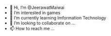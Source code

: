 - 👋 Hi, I’m @JeerawatMaiwai
- 👀 I’m interested in games
- 🌱 I’m currently learning Imformation Technology
- 💞️ I’m looking to collaborate on ...
- 📫 How to reach me ...

<!---
JeerawatMaiwai/JeerawatMaiwai is a ✨ special ✨ repository because its `README.md` (this file) appears on your GitHub profile.
You can click the Preview link to take a look at your changes.
--->
